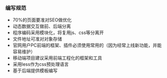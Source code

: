 
### 编写规范

+ 70%的页面要准对SEO做优化
+ 动态数据交互做前、后端分离
+ 程序编码采用模块化，将复用js、css等分离开
+ 文件地址可准对对象存储
+ 官网用户PC前端的框架、插件必须使用常用的（因为经常上线新功能，并能容易维护）
+ 移动端项目建议采用前端工程化的框架和工具
+ 采用less作为css预处理语言
+ 基于后端提供模板编写
